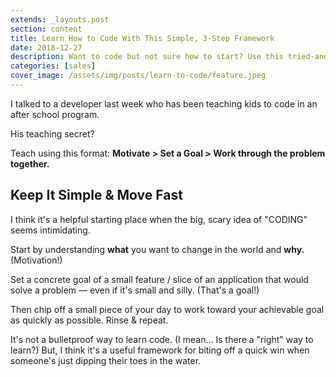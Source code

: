 ```yaml
---
extends: _layouts.post
section: content
title: Learn How to Code With This Simple, 3-Step Framework
date: 2018-12-27
description: Want to code but not sure how to start? Use this tried-and-true framework to get started — even if programming seems scary.
categories: [sales]
cover_image: /assets/img/posts/learn-to-code/feature.jpeg
---
```


I talked to a developer last week who has been teaching kids to code in an after school program.

His teaching secret?

Teach using this format: **Motivate > Set a Goal > Work through the problem together.**

## Keep It Simple & Move Fast
I think it's a helpful starting place when the big, scary idea of "CODING" seems intimidating.

Start by understanding **what** you want to change in the world and **why.** (Motivation!)

Set a concrete goal of a small feature / slice of an application that would solve a problem — even if it's small and silly. (That's a goal!)

Then chip off a small piece of your day to work toward your achievable goal as quickly as possible. Rinse & repeat.

It's not a bulletproof way to learn code. (I mean... Is there a "right" way to learn?) But, I think it's a useful framework for biting off a quick win when someone's just dipping their toes in the water.
